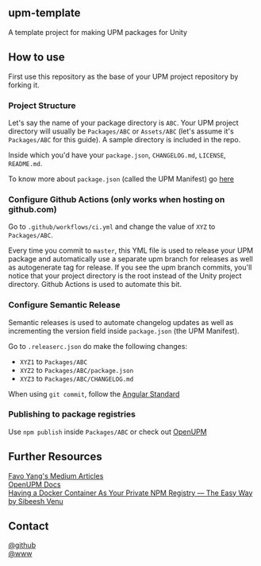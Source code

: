 ## upm-template
A template project for making UPM packages for Unity

## How to use

First use this repository as the base of your UPM project repository by forking it.

### __Project Structure__ 
Let's say the name of your package directory is `ABC`. Your UPM project directory will usually be `Packages/ABC` or `Assets/ABC` (let's assume it's `Packages/ABC` for this guide). A sample directory is included in the repo.

Inside which you'd have your `package.json`, `CHANGELOG.md`, `LICENSE`, `README.md`.

To know more about `package.json` (called the UPM Manifest) go [here](https://docs.unity3d.com/Manual/upm-manifestPkg.html)

### __Configure Github Actions (only works when hosting on github.com)__
Go to `.github/workflows/ci.yml` and change the value of `XYZ` to `Packages/ABC`. 

Every time you commit to `master`, this YML file is used to release your UPM package and automatically use a separate upm branch for releases as well as autogenerate tag for release. If you see the upm branch commits, you'll notice that your project directory is the root instead of the Unity project directory. Github Actions is used to automate this bit.

### __Configure Semantic Release__
Semantic releases is used to automate changelog updates as well as incrementing the version field inside `package.json` (the UPM Manifest). 

Go to `.releaserc.json` do make the following changes:

* `XYZ1` to `Packages/ABC`
* `XYZ2` to `Packages/ABC/package.json`
* `XYZ3` to `Packages/ABC/CHANGELOG.md`

When using `git commit`, follow the [Angular Standard](https://github.com/angular/angular/blob/master/CONTRIBUTING.md#commit)

### __Publishing to package registries__
Use `npm publish` inside `Packages/ABC` or check out [OpenUPM](https://openupm.com/docs/#how-it-works)  

## Further Resources
[Favo Yang's Medium Articles](https://medium.com/@favoyang)  
[OpenUPM Docs](https://openupm.com/docs/)  
[Having a Docker Container As Your Private NPM Registry — The Easy Way by Sibeesh Venu](https://medium.com/better-programming/having-a-docker-container-as-your-private-npm-registry-the-easy-way-68159fa94cc4)  

## Contact
[@github](https://www.github.com/adrenak)  
[@www](http://www.vatsalambastha.com)
